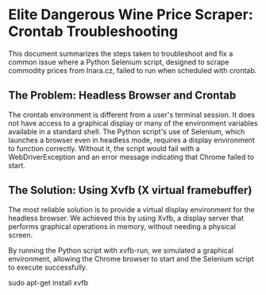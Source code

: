 # Elite Dangerous Wine Price Scraper: Crontab Troubleshooting
This document summarizes the steps taken to troubleshoot and fix a common issue where a Python Selenium script, designed to scrape commodity prices from Inara.cz, failed to run when scheduled with crontab.

## The Problem: Headless Browser and Crontab
The crontab environment is different from a user's terminal session. It does not have access to a graphical display or many of the environment variables available in a standard shell. The Python script's use of Selenium, which launches a browser even in headless mode, requires a display environment to function correctly. Without it, the script would fail with a WebDriverException and an error message indicating that Chrome failed to start.

## The Solution: Using Xvfb (X virtual framebuffer)
The most reliable solution is to provide a virtual display environment for the headless browser. We achieved this by using Xvfb, a display server that performs graphical operations in memory, without needing a physical screen.

By running the Python script with xvfb-run, we simulated a graphical environment, allowing the Chrome browser to start and the Selenium script to execute successfully.

sudo apt-get install xvfb